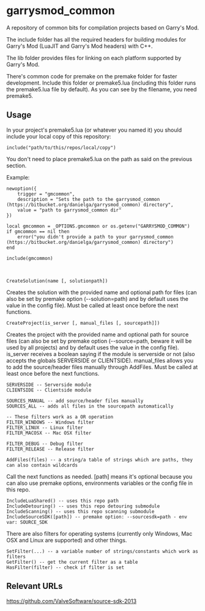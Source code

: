 # garrysmod_common

A repository of common bits for compilation projects based on Garry's Mod.

The include folder has all the required headers for building modules for Garry's Mod (LuaJIT and Garry's Mod headers) with C++.

The lib folder provides files for linking on each platform supported by Garry's Mod.

There's common code for premake on the premake folder for faster development. Include this folder or premake5.lua (including this folder runs the premake5.lua file by default).
As you can see by the filename, you need premake5.

## Usage

In your project's premake5.lua (or whatever you named it) you should include your local copy of this repository:

	include("path/to/this/repos/local/copy")

You don't need to place premake5.lua on the path as said on the previous section.

Example:

	newoption({
		trigger = "gmcommon",
		description = "Sets the path to the garrysmod_common (https://bitbucket.org/danielga/garrysmod_common) directory",
		value = "path to garrysmod_common dir"
	})

	local gmcommon = _OPTIONS.gmcommon or os.getenv("GARRYSMOD_COMMON")
	if gmcommon == nil then
		error("you didn't provide a path to your garrysmod_common (https://bitbucket.org/danielga/garrysmod_common) directory")
	end

	include(gmcommon)
<br />

	CreateSolution(name [, solutionpath])
Creates the solution with the provided name and optional path for files (can also be set by premake option (--solution=path) and by default uses the value in the config file). Must be called at least once before the next functions.

	CreateProject(is_server [, manual_files [, sourcepath]])
Creates the project with the provided name and optional path for source files (can also be set by premake option (--source=path, beware it will be used by all projects) and by default uses the value in the config file). is_server receives a boolean saying if the module is serverside or not (also accepts the globals SERVERSIDE or CLIENTSIDE). manual_files allows you to add the source/header files manually through AddFiles. Must be called at least once before the next functions.

	SERVERSIDE -- Serverside module
	CLIENTSIDE -- Clientside module

	SOURCES_MANUAL -- add source/header files manually
	SOURCES_ALL -- adds all files in the sourcepath automatically

	-- These filters work as a OR operation
	FILTER_WINDOWS -- Windows filter
	FILTER_LINUX -- Linux filter
	FILTER_MACOSX -- Mac OSX filter

	FILTER_DEBUG -- Debug filter
	FILTER_RELEASE -- Release filter

	AddFiles(files) -- a string/a table of strings which are paths, they can also contain wildcards

Call the next functions as needed. [path] means it's optional because you can also use premake options, environments variables or the config file in this repo.

	IncludeLuaShared() -- uses this repo path
	IncludeDetouring() -- uses this repo detouring submodule
	IncludeScanning() -- uses this repo scanning submodule
	IncludeSourceSDK([path]) -- premake option: --sourcesdk=path - env var: SOURCE_SDK

There are also filters for operating systems (currently only Windows, Mac OSX and Linux are supported) and other things.

	SetFilter(...) -- a variable number of strings/constants which work as filters
	GetFilter() -- get the current filter as a table
	HasFilter(filter) -- check if filter is set

## Relevant URLs

https://github.com/ValveSoftware/source-sdk-2013